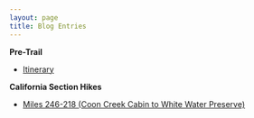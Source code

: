 ```yaml
---
layout: page
title: Blog Entries
---
```


**Pre-Trail**
- [Itinerary](https://samuelpcarter.github.io/Itinerary/)

**California Section Hikes**
- [Miles 246-218 (Coon Creek Cabin to White Water Preserve)](https://samuelpcarter.github.io/2021-03-08-CoonCreekCabinToWhiteWaterPreserve/)

